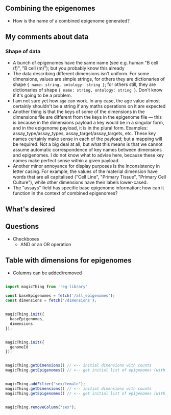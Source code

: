 ## Combining the epigenomes
- How is the name of a combined epigenome generated?

## My comments about data

### Shape of data
- A bunch of epigenomes have the same name (see e.g. human "B cell (f)", "B cell (m)"); but you probably know this already
- The data describing different dimensions isn't uniform. For some dimensions, values are simple strings, for others they are dictionaries of shape `{ name: string, ontology: string }`; for others still, they are dictionaries of shape `{ name: string, ontology: string }`. Don't know if it's going to be a problem.
- I am not sure yet how `age` can work. In any case, the age value almost certainly shouldn't be a string if any maths operations on it are expected
- Another thing is that the keys of some of the dimensions in the dimensions file are different from the keys in the epigenome file — this is because in the dimensions payload a key would be in a singular form, and in the epigenome payload, it is in the plural form. Examples: assay_type/assay_types, assay_target/assay_targets, etc. These key names certainly make sense in each of the payload; but a mapping will be required. Not a big deal at all; but what this means is that we cannot assume automatic correspondence of key names between dimensions and epigenomes. I do not know what to advise here, because these key names make perfect sense within a given payload.
- Another minor annoyance for display purposes is the inconsistency in letter casing. For example, the values of the material dimension have words that are all capitalised ("Cell Line", "Primary Tissue", "Primary Cell Culture"), while other dimensions have their labels lower-cased.
- The "assays" field has specific base epigenome information; how can it function in the context of combined epigenomes?


## What's desired



## Questions
  - Checkboxes
    - AND or an OR operation

## Table with dimensions for epigenomes
  - Columns can be added/removed




```ts

import magicThing from 'reg-library'

const baseEpigenomes = fetch('/all_epigenomes');
const dimensions = fetch('/dimensions');


magicThing.init({
  baseEpigenomes,
  dimensions
});


magicThing.init({
  genomeId
});


magicThing.getDimensions() // <-- initial dimensions with counts
magicThing.getEpigenomes() // <-- get initial list of epigenomes (with default columns)


magicThing.addFilter("sex/female");
magicThing.getDimensions() // <-- initial dimensions with counts
magicThing.getEpigenomes() // <-- get initial list of epigenomes (with default columns)


magicThing.removeColumn("sex");


```
